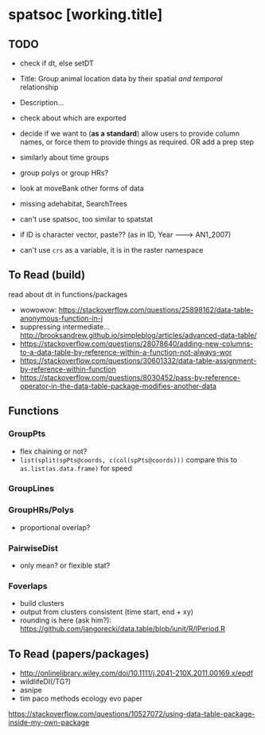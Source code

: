 # spatsoc [working.title]


## TODO
* check if dt, else setDT



* Title: Group animal location data by their spatial *and temporal* relationship
* Description...
* check about which are exported
* decide if we want to (**as a standard**) allow users to provide column names, or force them to provide things as required. OR add a prep step
* similarly about time groups
* group polys or group HRs?
* look at moveBank other forms of data
* missing adehabitat, SearchTrees
* can't use spatsoc, too similar to spatstat
* if ID is character vector, paste?? (as in ID, Year ---> AN1_2007)
* can't use `crs` as a variable, it is in the raster namespace

## To Read (build)
read about dt in functions/packages
* wowowow: https://stackoverflow.com/questions/25898162/data-table-anonymous-function-in-j
* suppressing intermediate... http://brooksandrew.github.io/simpleblog/articles/advanced-data-table/
* https://stackoverflow.com/questions/28078640/adding-new-columns-to-a-data-table-by-reference-within-a-function-not-always-wor
* https://stackoverflow.com/questions/30601332/data-table-assignment-by-reference-within-function
* https://stackoverflow.com/questions/8030452/pass-by-reference-operator-in-the-data-table-package-modifies-another-data


## Functions
### GroupPts
* flex chaining or not?
* `list(split(spPts@coords, c(col(spPts@coords)))` compare this to `as.list(as.data.frame)` for speed

### GroupLines

### GroupHRs/Polys
* proportional overlap?

### PairwiseDist
* only mean? or flexible stat?

### Foverlaps
* build clusters
* output from clusters consistent (time start, end + xy)
* rounding is here (ask him?): https://github.com/jangorecki/data.table/blob/iunit/R/IPeriod.R


## To Read (papers/packages)
* http://onlinelibrary.wiley.com/doi/10.1111/j.2041-210X.2011.00169.x/epdf
* wildlifeDI(/TG?)
* asnipe
* tim paco methods ecology evo paper

https://stackoverflow.com/questions/10527072/using-data-table-package-inside-my-own-package
